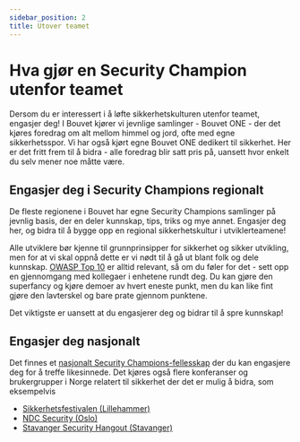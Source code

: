 ```yaml
---
sidebar_position: 2
title: Utover teamet
---
```

# Hva gjør en Security Champion utenfor teamet
Dersom du er interessert i å løfte sikkerhetskulturen utenfor teamet, engasjer deg! I Bouvet kjører vi jevnlige samlinger - Bouvet ONE - der det kjøres foredrag om alt mellom himmel og jord, ofte med egne sikkerhetsspor. Vi har også kjørt egne Bouvet ONE dedikert til sikkerhet. Her er det fritt frem til å bidra - alle foredrag blir satt pris på, uansett hvor enkelt du selv mener noe måtte være. 

## Engasjer deg i Security Champions regionalt
De fleste regionene i Bouvet har egne Security Champions samlinger på jevnlig basis, der en deler kunnskap, tips, triks og mye annet. Engasjer deg her, og bidra til å bygge opp en regional sikkerhetskultur i utviklerteamene! 

Alle utviklere bør kjenne til grunnprinsipper for sikkerhet og sikker utvikling, men for at vi skal oppnå dette er vi nødt til å gå ut blant folk og dele kunnskap. [OWASP Top 10](../03_utvikle/04_sikkerhetspraksiser.md) er alltid relevant, så om du føler for det - sett opp en gjennomgang med kollegaer i enhetene rundt deg. Du kan gjøre den superfancy og kjøre demoer av hvert eneste punkt, men du kan like fint gjøre den lavterskel og bare prate gjennom punktene. 

Det viktigste er uansett at du engasjerer deg og bidrar til å spre kunnskap!

## Engasjer deg nasjonalt
Det finnes et [nasjonalt Security Champions-fellesskap](https://securitychampions.no/) der du kan engasjere deg for å treffe likesinnede. Det kjøres også flere konferanser og brukergrupper i Norge relatert til sikkerhet der det er mulig å bidra, som eksempelvis 
* [Sikkerhetsfestivalen (Lillehammer)](https://sikkerhetsfestivalen.no/)
* [NDC Security (Oslo)](https://ndc-security.com/)
* [Stavanger Security Hangout (Stavanger)](https://www.meetup.com/stavanger-security-hangout/)
